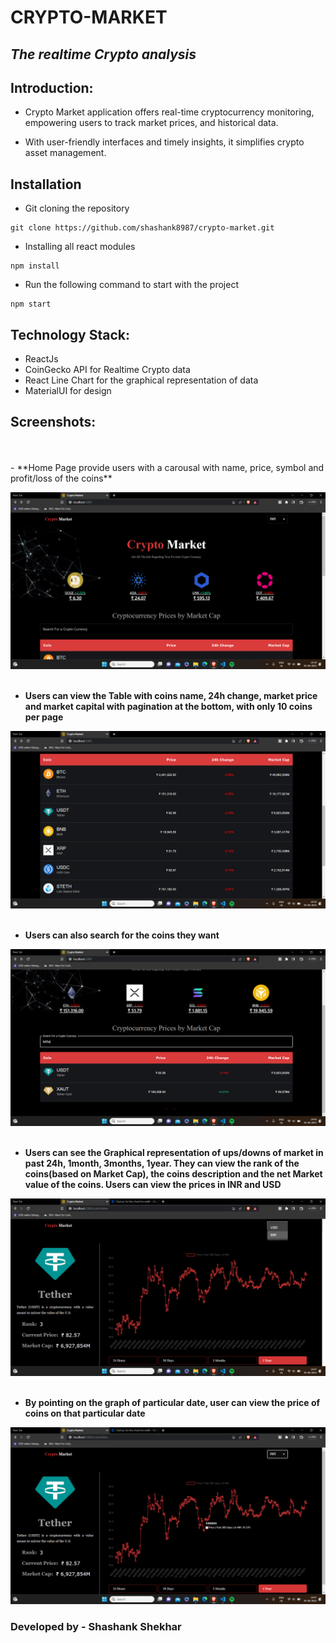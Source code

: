 # CRYPTO-MARKET
## _The realtime Crypto analysis_




## Introduction:
- Crypto Market application offers real-time cryptocurrency monitoring, empowering users to track market prices, and historical data. 

- With user-friendly interfaces and timely insights, it simplifies crypto asset management.

## Installation

- Git cloning the repository
```
git clone https://github.com/shashank8987/crypto-market.git
```
- Installing all react modules
```
npm install
```
- Run the following command to start with the project
```
npm start
```


## Technology Stack:

- ReactJs
- CoinGecko API for Realtime Crypto data
- React Line Chart for the graphical representation of data
- MaterialUI for design

## Screenshots:
<br/>
<br/>
- **Home Page provide users with a carousal with name, price, symbol and profit/loss of the coins**

![i1](./images/1.png)
<br/>
<br/>
- **Users can view the Table with coins name, 24h change, market price and market capital with pagination at the bottom, with only 10 coins per page**

![i2](./images/2.png)
<br/>
<br/>
- **Users can also search for the coins they want**

![i3](./images/3.png)
<br/>
<br/>
- **Users can see the Graphical representation of ups/downs of market in past 24h, 1month, 3months, 1year. They can view the rank of the coins(based on Market Cap), the coins description and the net Market value of the coins. Users can view the prices in INR and USD**

![i4](./images/4.png)
<br/>
<br/>
- **By pointing on the graph of particular date, user can view the price of coins on that particular date**

![i5](./images/5.png)

### Developed by - Shashank Shekhar
